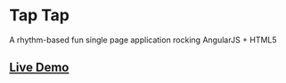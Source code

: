 # Tap Tap
A rhythm-based fun single page application rocking AngularJS + HTML5

## [Live Demo](http://josiah1888.github.io/#/level/1)

